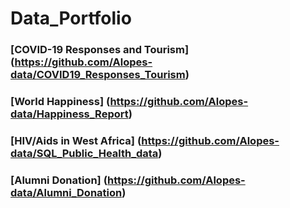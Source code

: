 # Data_Portfolio


### [COVID-19 Responses and Tourism] (https://github.com/Alopes-data/COVID19_Responses_Tourism)
 
### [World Happiness] (https://github.com/Alopes-data/Happiness_Report) 

### [HIV/Aids in West Africa] (https://github.com/Alopes-data/SQL_Public_Health_data)

### [Alumni Donation] (https://github.com/Alopes-data/Alumni_Donation)
